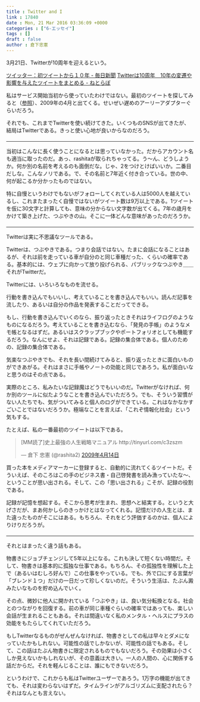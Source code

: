 ```yaml
---
title : Twitter and I
link : 17840
date : Mon, 21 Mar 2016 03:36:09 +0000
categories : ["6-エッセイ"]
tags : []
draft : false
author : 倉下忠憲
---
```


3月21日、Twitterが10周年を迎えるという。

<a href="http://mainichi.jp/articles/20160321/k00/00m/020/100000c">ツイッター：初ツイートから１０年 - 毎日新聞</a>
<a href="http://nlab.itmedia.co.jp/nl/articles/1603/21/news024.html">Twitterは10周年　10年の変遷や影響を与えたツイートをまとめる - ねとらぼ</a>

私はサービス開始当初から使っていたわけではない。最初のツイートを探してみると（<a href="https://discover.twitter.com/first-tweet#rashita2">参照</a>）、2009年の4月と出てくる。せいぜい遅めのアーリーアダプターぐらいだろう。

それでも、これまでTwitterを使い続けてきた。いくつものSNSが出てきたが、結局はTwitterである。きっと使い心地が良いからなのだろう。

<hr style="margin:20px 0 15px 0 ;"/>

当初はこんなに長く使うことになるとは思っていなかった。だからアカウント名も適当に取ったのだ。あっ、rashitaが取られちゃってる。う〜ん、どうしようか。何か別の名前を考えるのも面倒だな。じゃ、2をつけとけばいいか。二番目だしな。こんなノリである。で、その名前と7年近く付き合っている。世の中、何が起こるか分かったものではない。

特に自慢というわけでもないがフォローしてくれている人は5000人を越えているし、これまたまったく自慢ではないがツイート数は9万以上である。1ツイートを仮に30文字と計算しても、意味の分からない文字数が出てくる。7年の歳月をかけて築き上げた、つぶやきの山。そこに一体どんな意味があったのだろうか。

<hr style="margin:20px 0 15px 0 ;"/>

Twitterは実に不思議なツールである。

Twitterは、つぶやきである。つまり会話ではない。たまに会話になることはあるが、それは前を走っている車が自分のと同じ車種だった、くらいの確率である。基本的には、ウェブに向かって放り投げられる、パブリックなつぶやき＿＿それがTwitterだ。

Twitterには、いろいろなものを流せる。

行動を書き込んでもいいし、考えていることを書き込んでもいい。読んだ記事を流したり、あるいは自分の作品を発表することだってできる。

もし、行動を書き込んでいくのなら、振り返ったときそれはライフログのようなものになるだろう。考えていることを書き込むなら、「発見の手帳」のようなメモ帳となるはずだ。あるいはスクラップブックやポートフォリオとしても機能するだろう。なんにせよ、それは記録である。記録の集合体である。個人のための、記録の集合体である。

気楽なつぶやきでも、それを長い間続けてみると、振り返ったときに面白いものができあがる。それはまさに手帳やノートの効能と同じであろう。私が面白いなと思うのはその点である。

実際のところ、私みたいな記録魔はどうでもいいのだ。Twitterがなければ、何か別のツールに似たようなことを書き込んでいただろう。でも、そういう習慣がない人たちでも、気がついてみると個人のログができている。これはなかなかすごいことではないだろうか。極端なことを言えば、「これぞ情報化社会」という気もする。

たとえば、私の一番最初のツイートは以下である。

<blockquote class="twitter-tweet" data-lang="ja"><p lang="ja" dir="ltr">[MM読了]史上最強の人生戦略マニュアル http://tinyurl.com/c3zszm</p>&mdash; 倉下 忠憲 (@rashita2) <a href="https://twitter.com/rashita2/status/1515020002">2009年4月14日</a></blockquote>

<script async src="//platform.twitter.com/widgets.js" charset="utf-8"></script>


買った本をメディアマーカーに登録すると、自動的に流れてくるツイートだ。そういえば、そのころはこの手のビジネス書・自己啓発書を読み漁っていたな〜、ということが思い出される。そして、この「思い出される」こそが、記録の役割である。

記録が記憶を想起する。そこから思考が生まれ、思想へと結実する。というと大げさだが、まあ何かしらのきっかけとはなってくれる。記憶だけの人生とは、また違ったものがそこにはある。もちろん、それをどう評価するのかは、個人によりけりだろうが。

<hr style="margin:20px 0 15px 0 ;"/>

それとはまったく違う話もある。

物書きにジョブチェンジして5年以上になる。これも決して短くない時間だ。そして、物書きは基本的に孤独な仕事である。もちろん、その孤独性を理解した上で（あるいはむしろ好んで）この仕事をやっている。でも、外で口にする言葉が「ブレンド１つ」だけの一日だって珍しくないのだ。そういう生活は、たぶん澱みたいなものを貯め込んでいく。

その点、微妙に他人に開かれている「つぶやき」は、良い気分転換となる。社会とのつながりを回復する。前の車が同じ車種ぐらいの確率ではあっても、楽しい会話が生まれることもある。それは間違いなく私のメンタル・ヘルスにプラスの効能をもたらしてくれていただろう。

もしTwitterなるものがぜんぜんなければ、物書きとしての私は早々とダメになっていたかもしれない。可能性の話でしかないが、可能性の話でもある。そして、この話はたぶん物書きに限定されるものでもないだろう。その効果は小さくしか見えないかもしれないが、その意義は大きい。一人の人間の、心に関係する話だからだ。それを軽んじることは、誰にもできないだろう。

というわけで、これからも私はTwitterユーザーであろう。1万字の機能が出てきても、それは変わらないはずだ。タイムラインがアルゴリズムに支配されたら？　それはなんとも言えない。